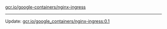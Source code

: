 [gcr.io/google-containers/nginx-ingress](https://hub.docker.com/r/cruse/nginx-ingress/tags/) 

----
Update: [gcr.io/google_containers/nginx-ingress:0.1](https://hub.docker.com/r/cruse/nginx-ingress/tags/)

